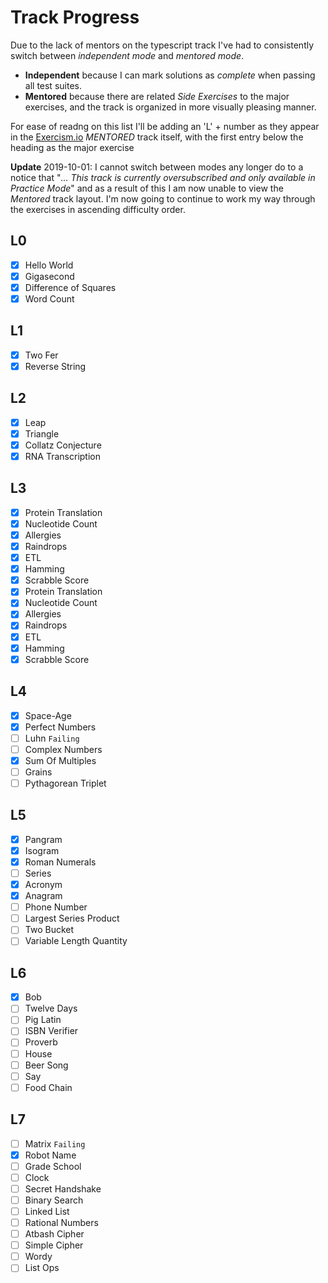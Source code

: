 # Track Progress

Due to the lack of mentors on the typescript track I've had to consistently switch between *independent mode* and *mentored mode*.

* **Independent** because I can mark solutions as *complete* when passing all test suites.
* **Mentored** because there are related *Side Exercises* to the major exercises, and the track is organized in more visually pleasing manner.

For ease of readng on this list I'll be adding an 'L' + number as they appear in the [Exercism.io](https://exercism.io/tracks/typescript) *MENTORED* track itself, with the first entry below the heading as the major exercise

**Update** 2019-10-01: I cannot switch between modes any longer do to a notice that "*... This track is currently oversubscribed and only available in Practice Mode*" and as a result of this I am now unable to view the *Mentored* track layout. I'm now going to continue to work my way through the exercises in ascending difficulty order.

## L0

- [x] Hello World
- [x] Gigasecond
- [x] Difference of Squares
- [x] Word Count

## L1

- [x] Two Fer
- [x] Reverse String

## L2

- [x] Leap
- [x] Triangle
- [x] Collatz Conjecture
- [x] RNA Transcription

## L3

- [x] Protein Translation
- [x] Nucleotide Count
- [x] Allergies
- [x] Raindrops
- [x] ETL
- [x] Hamming
- [x] Scrabble Score
- [x] Protein Translation
- [x] Nucleotide Count
- [x] Allergies
- [x] Raindrops
- [x] ETL
- [x] Hamming
- [x] Scrabble Score

## L4

- [x] Space-Age
- [x] Perfect Numbers
- [ ] Luhn  `Failing`
- [ ] Complex Numbers
- [x] Sum Of Multiples
- [ ] Grains
- [ ] Pythagorean Triplet

## L5

- [x] Pangram
- [x] Isogram
- [x] Roman Numerals
- [ ] Series
- [x] Acronym
- [x] Anagram
- [ ] Phone Number
- [ ] Largest Series Product
- [ ] Two Bucket
- [ ] Variable Length Quantity

## L6

- [x] Bob
- [ ] Twelve Days
- [ ] Pig Latin
- [ ] ISBN Verifier
- [ ] Proverb
- [ ] House
- [ ] Beer Song
- [ ] Say
- [ ] Food Chain

## L7

- [ ] Matrix `Failing`
- [x] Robot Name
- [ ] Grade School
- [ ] Clock
- [ ] Secret Handshake
- [ ] Binary Search
- [ ] Linked List
- [ ] Rational Numbers
- [ ] Atbash Cipher
- [ ] Simple Cipher
- [ ] Wordy
- [ ] List Ops
